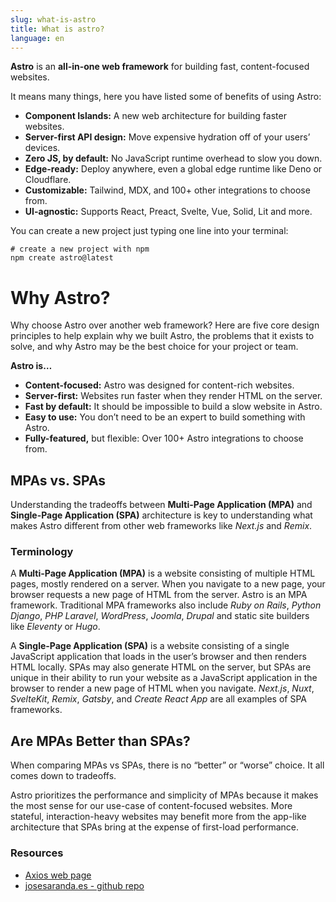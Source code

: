 ```yaml
---
slug: what-is-astro
title: What is astro?
language: en
---
```


**Astro** is an **all-in-one web framework** for building fast, content-focused websites.

It means many things, here you have listed some of benefits of using Astro:

- **Component Islands:** A new web architecture for building faster websites.
- **Server-first API design:** Move expensive hydration off of your users’ devices.
- **Zero JS, by default:** No JavaScript runtime overhead to slow you down.
- **Edge-ready:** Deploy anywhere, even a global edge runtime like Deno or Cloudflare.
- **Customizable:** Tailwind, MDX, and 100+ other integrations to choose from.
- **UI-agnostic:** Supports React, Preact, Svelte, Vue, Solid, Lit and more.

You can create a new project just typing one line into your terminal:

```
# create a new project with npm
npm create astro@latest
```

# Why Astro?

Why choose Astro over another web framework? Here are five core design principles to help explain why we built Astro, the problems that it exists to solve, and why Astro may be the best choice for your project or team.

**Astro is…**

- **Content-focused:** Astro was designed for content-rich websites.
- **Server-first:** Websites run faster when they render HTML on the server.
- **Fast by default:** It should be impossible to build a slow website in Astro.
- **Easy to use:** You don’t need to be an expert to build something with Astro.
- **Fully-featured,** but flexible: Over 100+ Astro integrations to choose from.

## MPAs vs. SPAs

Understanding the tradeoffs between **Multi-Page Application (MPA)** and **Single-Page Application (SPA)** architecture is key to understanding what makes Astro different from other web frameworks like _Next.js_ and _Remix_.

### Terminology

A **Multi-Page Application (MPA)** is a website consisting of multiple HTML pages, mostly rendered on a server. When you navigate to a new page, your browser requests a new page of HTML from the server. Astro is an MPA framework. Traditional MPA frameworks also include _Ruby on Rails_, _Python Django_, _PHP Laravel_, _WordPress_, _Joomla_, _Drupal_ and static site builders like _Eleventy_ or _Hugo_.

A **Single-Page Application (SPA)** is a website consisting of a single JavaScript application that loads in the user’s browser and then renders HTML locally. SPAs may also generate HTML on the server, but SPAs are unique in their ability to run your website as a JavaScript application in the browser to render a new page of HTML when you navigate. _Next.js_, _Nuxt_, _SvelteKit_, _Remix_, _Gatsby_, and _Create React App_ are all examples of SPA frameworks.

## Are MPAs Better than SPAs?

When comparing MPAs vs SPAs, there is no “better” or “worse” choice. It all comes down to tradeoffs.

Astro prioritizes the performance and simplicity of MPAs because it makes the most sense for our use-case of content-focused websites. More stateful, interaction-heavy websites may benefit more from the app-like architecture that SPAs bring at the expense of first-load performance.

### Resources

- [Axios web page](https://astro.build)
- [josesaranda.es - github repo](https://github.com/josesaranda/josesaranda)
